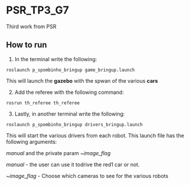 # PSR_TP3_G7
Third work from PSR

## How to run

1. In the terminal write the following:

`roslaunch p_spombinho_bringup game_bringup.launch`

This will launch the **gazebo** with the spwan of the various **cars**

2. Add the referee with the following command:

`rosrun th_referee th_referee`

3. Lastly, in another terminal write the following:

`roslaunch p_spombinho_bringup drivers_bringup.launch`

This will start the various drivers from each robot. This launch file has the following arguments:

*manual* and the private param *~image_flag*

*manual* - the user can use it todrive the red1 car or not.

*~image_flag* - Choose which cameras to see for the various robots


